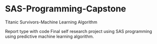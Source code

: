 # SAS-Programming-Capstone
Titanic Survivors-Machine Learning Algorithm

Report type with code
Final self research project using SAS programming using predictive machine learning algorithm. 
